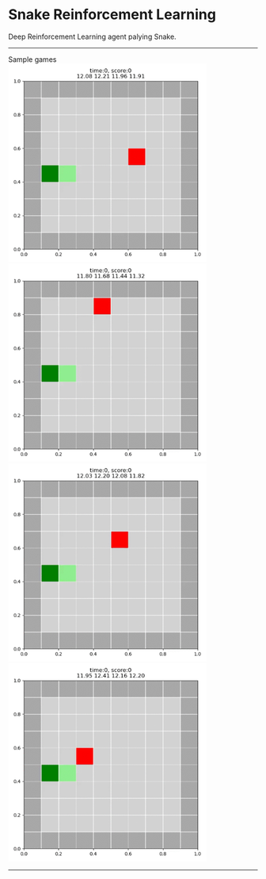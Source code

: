 # Snake Reinforcement Learning

Deep Reinforcement Learning agent palying Snake.
***
Sample games<br>
<img width="400" height="400" src="https://github.com/DylanRuth/rl-snake/blob/main/images/game_visual_v15.1_188000_1.gif" alt="model v15.1 agent" ><img width="400" height="400" src="https://github.com/DylanRuth/rl-snake/blob/main/images/game_visual_v15.1_188000_5.gif" alt="model v15.1 agent" >
<img width="400" height="400" src="https://github.com/DylanRuth/rl-snake/blob/main/images/game_visual_v15.1_188000_6.gif" alt="model v15.1 agent" ><img width="400" height="400" src="https://github.com/DylanRuth/rl-snake/blob/main/images/game_visual_v15.1_188000_11.gif" alt="model v15.1 agent" >
***
